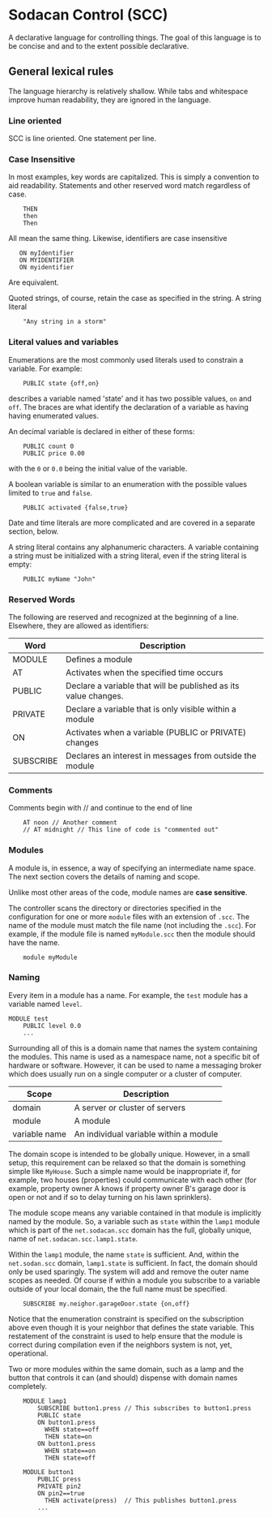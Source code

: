
# Sodacan Control (SCC)
A declarative language for controlling things. 
The goal of this language is to be concise and and to the extent possible declarative. 
## General lexical rules
The language hierarchy is relatively shallow. While tabs and whitespace improve human readability, they are ignored in the language.
### Line oriented
SCC is line oriented. One statement per line.
### Case Insensitive
In most examples, key words are capitalized. This is simply a convention to aid readability. Statements and other reserved word match regardless of case.
``` 
	THEN
	then
	Then
``` 
All mean the same thing. Likewise, identifiers are case insensitive
```LOCAL myIdentifer
   ON myIdentifier
   ON MYIDENTIFIER
   ON myidentifier
```
Are equivalent.

Quoted strings, of course, retain the case as specified in the string. A string literal
```
	"Any string in a storm"
```
### Literal values and variables
Enumerations are the most commonly used literals used to constrain a variable. For example:
```	
	PUBLIC state {off,on}
```
describes a variable named 'state' and it has two possible values, `on` and `off`.
The braces are what identify the declaration of a variable as having having enumerated values.

An decimal variable is declared in either of these forms:
```	
	PUBLIC count 0
	PUBLIC price 0.00
```
with the `0` or `0.0` being the initial value of the variable.

A boolean variable is similar to an enumeration with the possible values limited to `true` and `false`.

```	
	PUBLIC activated {false,true}
```

Date and time literals are more complicated and are covered in a separate section, below.

A string literal contains any alphanumeric characters. A variable containing a string must 
be initialized with a string literal, even if the string literal is empty:
```
	PUBLIC myName "John"
```

### Reserved Words
The following are reserved and recognized at the beginning of a line. Elsewhere, they are allowed as identifiers:

 | Word        | Description |
 | ----------- | ----------- |
 | MODULE      | Defines a module       |
 | AT          | Activates when the specified time occurs        |
 | PUBLIC | Declare a variable that will be published as its value changes.|
 | PRIVATE | Declare a variable that is only visible within a module |
 | ON | Activates when a variable (PUBLIC or PRIVATE) changes |
 | SUBSCRIBE | Declares an interest in messages from outside the module|
 
### Comments
Comments begin with // and continue to the end of line
```// A Comment
	AT noon // Another comment
	// AT midnight // This line of code is "commented out"
```

### Modules
A module is, in essence, a way of specifying an intermediate name space. The next section covers the details of naming and scope.

Unlike most other areas of the code, module names are **case sensitive**.

The controller scans the directory or directories specified in the configuration for one or more `module` files with an extension of `.scc`. The name of the module must match the file name (not including the `.scc`). For example, if the module file is named `myModule.scc` then the module should have the name.
```
	module myModule
```
### Naming
Every item in a module has a name. For example, the `test` module has a variable named `level`. 
```
MODULE test
	PUBLIC level 0.0
	...
```
Surrounding all of this is a domain name that names the system containing the modules. This name is used as a namespace name, not a specific bit of hardware or software. However, it can be used to name a messaging broker which does usually run on a single computer or a cluster of computer. 

 | Scope        | Description |
 | ----------- | ----------- |
 | domain      | A server or cluster of servers       |
 | module      | A module       |
  | variable name      | An individual variable within a module       |
 
The domain scope is intended to be globally unique. However, in a small setup, this requirement can be relaxed so that the domain is something simple like `MyHouse`. 
Such a simple name would be inappropriate if, for example, two houses (properties) could communicate with each other (for example, property owner A knows if property owner B's garage door is open or not and if so to delay turning on his lawn sprinklers).

The module scope means any variable contained in that module is implicitly named by the module. So, a variable such as `state` within the `lamp1` module which is part of the `net.sodacan.scc` domain has the full, globally unique, name of `net.sodacan.scc.lamp1.state`.

Within the `lamp1` module, the name `state` is sufficient. And, within the `net.sodan.scc` domain, `lamp1.state` is sufficient. In fact, the domain should only be used sparingly. The system will add and remove the outer name scopes as needed. Of course if within a module you subscribe to a variable outside of your local domain, the the full name must be specified.
```
	SUBSCRIBE my.neighor.garageDoor.state {on,off}
```
Notice that the enumeration constraint is specified on the subscription above even though it is your neighbor that defines the state variable. This restatement of the constraint is used to help ensure that the module is correct during compilation even if the neighbors system is not, yet, operational.

Two or more modules within the same domain, such as a lamp and the button that controls it can (and should) dispense with domain names completely.

```
	MODULE lamp1
		SUBSCRIBE button1.press	// This subscribes to button1.press
		PUBLIC state
		ON button1.press
		  WHEN state==off
		  THEN state=on
		ON button1.press
		  WHEN state==on
		  THEN state=off

	MODULE button1
		PUBLIC press
		PRIVATE pin2
		ON pin2==true
		  THEN activate(press)	// This publishes button1.press
		...
		
```
